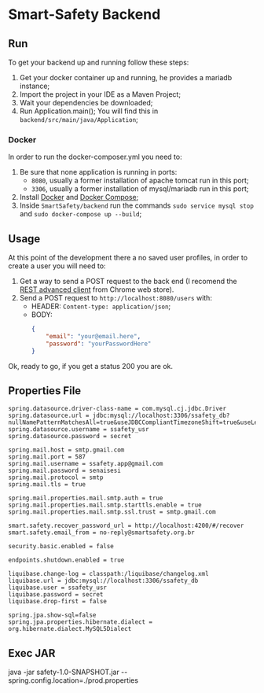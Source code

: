 # Smart-Safety Backend

## Run
To get your backend up and running follow these steps:
1. Get your docker container up and running, he provides a mariadb instance;
2. Import the project in your IDE as a Maven Project;
3. Wait your dependencies be downloaded;
4. Run Application.main(); You will find this in `backend/src/main/java/Application`;

### Docker
In order to run the docker-composer.yml you need to:
1. Be sure that none application is running in ports:
    - `8080`, usually a former installation of apache tomcat run in this port;
    - `3306`, usually a former installation of mysql/mariadb run in this port;
2. Install [Docker](https://docs.docker.com/engine/installation/) and [Docker Compose](https://docs.docker.com/compose/install/);
3. Inside `SmartSafety/backend` run the commands `sudo service mysql stop` and
`sudo docker-compose up --build`;

## Usage
At this point of the development there a no saved user profiles, in order to create a user you will need to:
1. Get a way to send a POST request to the back end (I recomend the [REST advanced client](https://chrome.google.com/webstore/detail/advanced-rest-client/hgmloofddffdnphfgcellkdfbfbjeloo) from Chrome web store).
2. Send a POST request to `http://localhost:8080/users` with:
    - HEADER: `Content-type: application/json`;
    - BODY:
        ```json
        {
            "email": "your@email.here",
            "password": "yourPasswordHere"
        }
        ```
Ok, ready to go, if you get a status 200 you are ok.

## Properties File

```
spring.datasource.driver-class-name = com.mysql.cj.jdbc.Driver
spring.datasource.url = jdbc:mysql://localhost:3306/ssafety_db?nullNamePatternMatchesAll=true&useJDBCCompliantTimezoneShift=true&useLegacyDatetimeCode=false&serverTimezone=UTC
spring.datasource.username = ssafety_usr
spring.datasource.password = secret

spring.mail.host = smtp.gmail.com
spring.mail.port = 587
spring.mail.username = ssafety.app@gmail.com
spring.mail.password = senaisesi
spring.mail.protocol = smtp
spring.mail.tls = true

spring.mail.properties.mail.smtp.auth = true
spring.mail.properties.mail.smtp.starttls.enable = true
spring.mail.properties.mail.smtp.ssl.trust = smtp.gmail.com

smart.safety.recover_password_url = http://localhost:4200/#/recover
smart.safety.email_from = no-reply@smartsafety.org.br

security.basic.enabled = false

endpoints.shutdown.enabled = true

liquibase.change-log = classpath:/liquibase/changelog.xml
liquibase.url = jdbc:mysql://localhost:3306/ssafety_db
liquibase.user = ssafety_usr
liquibase.password = secret
liquibase.drop-first = false

spring.jpa.show-sql=false
spring.jpa.properties.hibernate.dialect = org.hibernate.dialect.MySQL5Dialect
```

## Exec JAR

java -jar safety-1.0-SNAPSHOT.jar --spring.config.location=./prod.properties
